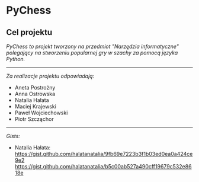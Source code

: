 # PyChess

Cel projektu
---
*PyChess to projekt tworzony na przedmiot "Narzędzia informatyczne" polegający na stworzeniu popularnej gry w szachy za pomocą języka Python.*

 ---
*Za realizacje projektu odpowiadają:*

 - Aneta Postrożny
 - Anna Ostrowska
 - Natalia Hałata
 - Maciej Krajewski
 - Paweł Wojciechowski
 - Piotr Szcząchor
 ---
*Gists:*

 - Natalia Hałata: https://gist.github.com/halatanatalia/9fb69e7223b3f1b03ed0ea0a424ce9e2 https://gist.github.com/halatanatalia/b5c00ab527a490cff19679c532e8618e
